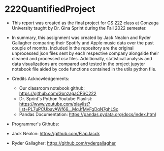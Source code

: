 # 222QuantifiedProject
* This report was created as the final project for CS 222 class at Gonzaga University taught by Dr. Gina Sprint during the Fall 2022 semester. 
* In summary, this assignment was created by Jack Nealon and Ryder Gallagher comparing their Spotify and Apple music data over the past couple of months. Included in the repository are the original unprocessed json files sent by each respective company alongside their cleaned and processed csv files. Additionally, statistical analysis and data visualizations are compared and tested in the project jupyter notebook file aided by code functions contained in the utils python file. 

* Credits Acknowledgements:
    * Our classroom notebook github: https://github.com/GonzagaCPSC222
    * Dr. Sprint's Python Youtube Playlist: https://www.youtube.com/playlist?list=PL7uPCUbavAWf66__MqJfMvFgDqN7ghLSo 
    * Pandas Documentation: https://pandas.pydata.org/docs/index.html

* Programmer's Githubs:
* Jack Nealon: https://github.com/FlapJacck 
* Ryder Gallagher: https://github.com/rydergallagher 